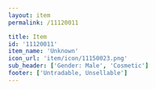 ```yaml
---
layout: item
permalink: /11120011

title: Item
id: '11120011'
item_name: 'Unknown'
icon_url: 'item/icon/11150023.png'
sub_header: ['Gender: Male', 'Cosmetic']
footer: ['Untradable, Unsellable']
---
```

